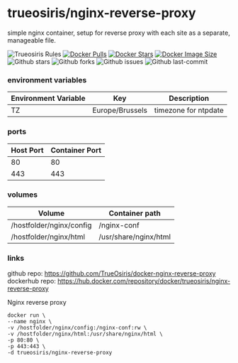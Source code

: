# trueosiris/nginx-reverse-proxy
simple nginx container, setup for reverse proxy with each site as a separate, manageable file.

![Trueosiris Rules](https://img.shields.io/badge/trueosiris-rules-f08060)
[![Docker Pulls](https://badgen.net/docker/pulls/trueosiris/nginx-reverse-proxy?icon=docker&label=pulls)](https://hub.docker.com/r/trueosiris/nginx-reverse-proxy/)
[![Docker Stars](https://badgen.net/docker/stars/trueosiris/nginx-reverse-proxy?icon=docker&label=stars)](https://hub.docker.com/r/trueosiris/nginx-reverse-proxy/)
[![Docker Image Size](https://badgen.net/docker/size/trueosiris/nginx-reverse-proxy?icon=docker&label=image%20size)](https://hub.docker.com/r/trueosiris/nginx-reverse-proxy/)
![Github stars](https://badgen.net/github/stars/trueosiris/docker-nginx-reverse-proxy?icon=nginx-reverse-proxy&hub&label=stars)
![Github forks](https://badgen.net/github/forks/trueosiris/docker-nginx-reverse-proxy?icon=nginx-reverse-proxy&hub&label=forks)
![Github issues](https://img.shields.io/github/issues/TrueOsiris/docker-nginx-reverse-proxy)
![Github last-commit](https://img.shields.io/github/last-commit/TrueOsiris/docker-nginx-reverse-proxy)

### environment variables

| Environment Variable | Key | Description |
| -------------------- | ---------------------------- | ------------------------------------------------------------------------------- |
| TZ | Europe/Brussels | timezone for ntpdate |

### ports

| Host Port | Container Port |
| --------- | -------------- |
| 80        | 80             |
| 443       | 443            |

### volumes

| Volume                    | Container path                                                   |
| ------------------------- | ---------------------------------------------------------------- |
| /hostfolder/nginx/config  | /nginx-conf |
| /hostfolder/nginx/html    | /usr/share/nginx/html |

### links

github repo: https://github.com/TrueOsiris/docker-nginx-reverse-proxy <br>
dockerhub repo: https://hub.docker.com/repository/docker/trueosiris/nginx-reverse-proxy <br>


Nginx reverse proxy
    
    docker run \
    --name nginx \
    -v /hostfolder/nginx/config:/nginx-conf:rw \
    -v /hostfolder/nginx/html:/usr/share/nginx/html \
    -p 80:80 \
    -p 443:443 \
    -d trueosiris/nginx-reverse-proxy

